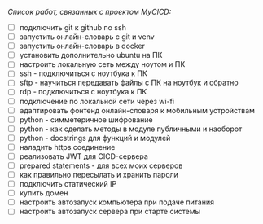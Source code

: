 *Список работ, связанных с проектом MyCICD:*

- [ ] подключить git к github по ssh
- [ ] запустить онлайн-словарь с git и venv
- [ ] запустить онлайн-словарь в docker
- [ ] установить дополнительно ubuntu на ПК
- [ ] настроить локальную сеть между ноутом и ПК
- [ ] ssh - подключиться с ноутбука к ПК
- [ ] sftp - научиться передавать файлы с ПК на ноутбук и обратно
- [ ] rdp - подключиться с ноутбука к ПК
- [ ] подключение по локальной сети через wi-fi
- [ ] адаптировать фонтенд онлайн-словаря к мобильным устройствам
- [ ] python - симметеричное шифрование
- [ ] python - как сделать методы в модуле публичными и наоборот
- [ ] python - docstrings для функций и модулей
- [ ] наладить https соединение
- [ ] реализовать JWT для CICD-сервера
- [ ] prepared statements - для всех моих серверов
- [ ] как правильно пересылать и хранить пароли
- [ ] подключить статический IP
- [ ] купить домен
- [ ] настроить автозапуск компьютера при подаче питания
- [ ] настроить автозапуск сервера при старте системы
